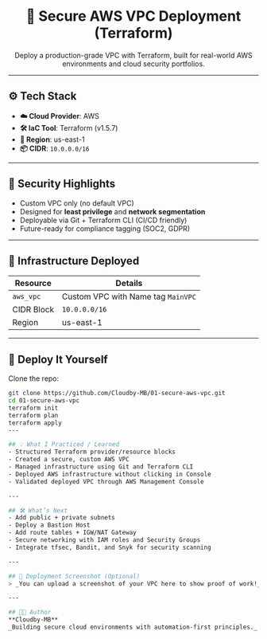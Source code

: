 <h1 align="center">🔐 Secure AWS VPC Deployment (Terraform)</h1>

<p align="center">
  Deploy a production-grade VPC with Terraform, built for real-world AWS environments and cloud security portfolios.
</p>

---

## ⚙️ Tech Stack
- **☁️ Cloud Provider**: AWS
- **🛠️ IaC Tool**: Terraform (v1.5.7)
- **📍 Region**: us-east-1
- **📦 CIDR**: `10.0.0.0/16`

---

## 🔐 Security Highlights
- Custom VPC only (no default VPC)
- Designed for **least privilege** and **network segmentation**
- Deployable via Git + Terraform CLI (CI/CD friendly)
- Future-ready for compliance tagging (SOC2, GDPR)

---

## 🧱 Infrastructure Deployed
| Resource     | Details          |
|--------------|------------------|
| `aws_vpc`    | Custom VPC with Name tag `MainVPC` |
| CIDR Block   | `10.0.0.0/16`    |
| Region       | us-east-1        |

---

## 🚀 Deploy It Yourself

Clone the repo:
```bash
git clone https://github.com/Cloudby-MB/01-secure-aws-vpc.git
cd 01-secure-aws-vpc
terraform init
terraform plan
terraform apply
---

## 💡 What I Practiced / Learned
- Structured Terraform provider/resource blocks
- Created a secure, custom AWS VPC
- Managed infrastructure using Git and Terraform CLI
- Deployed AWS infrastructure without clicking in Console
- Validated deployed VPC through AWS Management Console

---

## 🛠️ What’s Next
- Add public + private subnets
- Deploy a Bastion Host
- Add route tables + IGW/NAT Gateway
- Secure networking with IAM roles and Security Groups
- Integrate tfsec, Bandit, and Snyk for security scanning

---

## 📸 Deployment Screenshot (Optional)
> _You can upload a screenshot of your VPC here to show proof of work!_

---

## 🧑‍💻 Author
**Cloudby-MB**  
_Building secure cloud environments with automation-first principles._